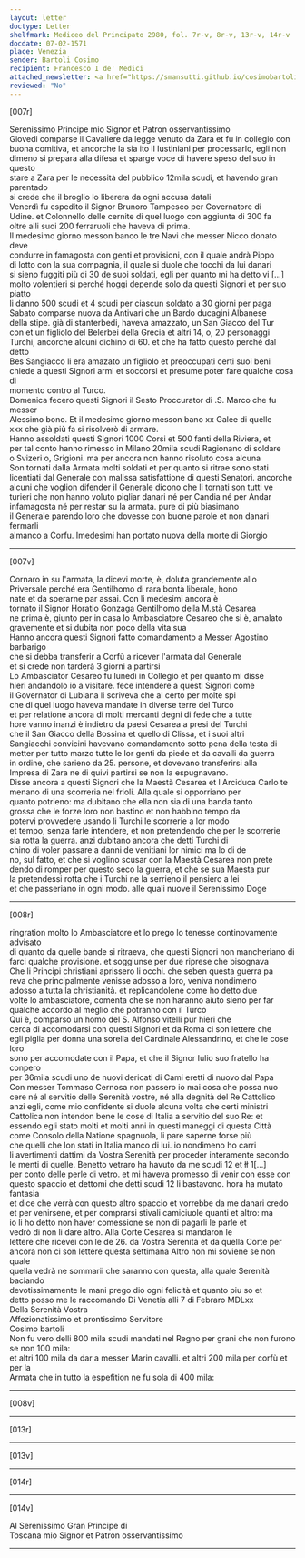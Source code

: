 ```yaml
---
layout: letter
doctype: Letter
shelfmark: Mediceo del Principato 2980, fol. 7r-v, 8r-v, 13r-v, 14r-v
docdate: 07-02-1571
place: Venezia
sender: Bartoli Cosimo
recipient: Francesco I de' Medici
attached_newsletter: <a href="https://smansutti.github.io/cosimobartoli/texts/3080_175/">3080_175</a>
reviewed: "No"
---
```


[007r]  
  
  
Serenissimo Principe mio Signor et Patron osservantissimo  
Giovedi comparse il Cavaliere da legge venuto da Zara et fu in collegio con  
buona comitiva, et ancorche la sia ito il Iustiniani per processarlo, egli non  
dimeno si prepara alla difesa et sparge voce di havere speso del suo in questo  
stare a Zara per le necessità del pubblico 12mila scudi, et havendo gran parentado  
si crede che il broglio lo liberera da ogni accusa datali  
Venerdì fu espedito il Signor Brunoro Tampesco per Governatore di  
Udine. et Colonnello delle cernite di quel luogo con aggiunta di 300 fa  
oltre alli suoi 200 ferraruoli che haveva di prima.  
Il medesimo giorno messon banco le tre Navi che messer Nicco donato deve  
condurre in famagosta con genti et provisioni, con il quale andrà Pippo  
di lotto con la sua compagnia, il quale si duole che tocchi da lui danari  
si sieno fuggiti più di 30 de suoi soldati, egli per quanto mi ha detto vi [...]  
molto volentieri sì perché hoggi depende solo da questi Signori et per suo piatto  
li danno 500 scudi et 4 scudi per ciascun soldato a 30 giorni per paga  
Sabato comparse nuova da Antivari che un Bardo ducagini Albanese  
della stipe. già di stanterbedi, haveva amazzato, un San Giacco del Tur  
con et un figliolo del Belerbei della Grecia et altri 14, o, 20 personaggi  
Turchi, ancorche alcuni dichino di 60. et che ha fatto questo perché dal detto  
Bes Sangiacco li era amazato un figliolo et preoccupati certi suoi beni  
chiede a questi Signori armi et soccorsi et presume poter fare qualche cosa di  
momento contro al Turco.  
Domenica fecero questi Signori il Sesto Proccurator di .S. Marco che fu messer  
Alessimo bono. Et il medesimo giorno messon bano xx Galee di quelle  
xxx che già più fa si risolverò di armare.  
Hanno assoldati questi Signori 1000 Corsi et 500 fanti della Riviera, et  
per tal conto hanno rimesso in Milano 20mila scudi Ragionano di soldare  
o Svizeri o, Grigioni. ma per ancora non hanno risoluto cosa alcuna  
Son tornati dalla Armata molti soldati et per quanto si ritrae sono stati  
licentiati dal Generale con malissa satisfattione di questi Senatori. ancorche  
alcuni che voglion difender il Generale dicono che li tornati son tutti ve  
turieri che non hanno voluto pigliar danari né per Candia né per Andar  
infamagosta né per restar su la armata. pure di più biasimano  
il Generale parendo loro che dovesse con buone parole et non danari fermarli  
almanco a Corfu. Imedesimi han portato nuova della morte di Giorgio  
  
---  

[007v]  
  
  
Cornaro in su l'armata, la dicevi morte, è, doluta grandemente allo  
Priversale perché era Gentilhomo di rara bontà liberale, hono  
nate et da sperarne par assai. Con li medesimi ancora è  
tornato il Signor Horatio Gonzaga Gentilhomo della M.stà Cesarea  
ne prima è, giunto per in casa lo Ambasciatore Cesareo che si è, amalato  
gravemente et si dubita non poco della vita sua  
Hanno ancora questi Signori fatto comandamento a Messer Agostino barbarigo  
che si debba transferir a Corfù a ricever l'armata dal Generale  
et si crede non tarderà 3 giorni a partirsi  
Lo Ambasciator Cesareo fu lunedì in Collegio et per quanto mi disse  
hieri andandolo io a visitare. fece intendere a questi Signori come  
il Governator di Lubiana li scriveva che al certo per molte spi  
che di quel luogo haveva mandate in diverse terre del Turco  
et per relatione ancora di molti mercanti degni di fede che a tutte  
hore vanno inanzi è indietro da paesi Cesarea a presi del Turchi  
che il San Giacco della Bossina et quello di Clissa, et i suoi altri  
Sangiacchi convicini havevano comandamento sotto pena della testa di  
metter per tutto marzo tutte le lor genti da piede et da cavalli da guerra  
in ordine, che sarieno da 25. persone, et dovevano transferirsi alla  
Impresa di Zara ne di quivi partirsi se non la espugnavano.  
Disse ancora a questi Signori che la Maestà Cesarea et l Arciduca Carlo te  
menano di una scorreria nel frioli. Alla quale si opporriano per  
quanto potrieno: ma dubitano che ella non sia di una banda tanto  
grossa che le forze loro non bastino et non habbino tempo da  
potervi provvedere usando li Turchi le scorrerie a lor modo  
et tempo, senza farle intendere, et non pretendendo che per le scorrerie  
sia rotta la guerra. anzi dubitano ancora che detti Turchi di  
chino di voler passare a danni de venitiani lor nimici ma lo di de  
no, sul fatto, et che si voglino scusar con la Maestà Cesarea non prete  
dendo di romper per questo seco la guerra, et che se sua Maesta pur  
la pretendessi rotta che i Turchi ne la serrieno il pensiero a lei  
et che passeriano in ogni modo. alle quali nuove il Serenissimo Doge  
  
---  

[008r]  
  
  
ringration molto lo Ambasciatore et lo prego lo tenesse continovamente advisato  
di quanto da quelle bande si ritraeva, che questi Signori non mancheriano di  
farci qualche provisione. et soggiunse per due riprese che bisognava  
Che li Principi christiani aprissero li occhi. che seben questa guerra pa  
reva che principalmente venisse adosso a loro, veniva nondimeno  
adosso a tutta la christianità. et replicandolene come ho detto due  
volte lo ambasciatore, comenta che se non haranno aiuto sieno per far  
qualche accordo al meglio che potranno con il Turco  
Qui è, comparso un homo del S. Alfonso vitelli pur hieri che  
cerca di accomodarsi con questi Signori et da Roma ci son lettere che  
egli piglia per donna una sorella del Cardinale Alessandrino, et che le cose loro  
sono per accomodate con il Papa, et che il Signor Iulio suo fratello ha conpero  
per 36mila scudi uno de nuovi dericati di Cami eretti di nuovo dal Papa  
Con messer Tommaso Cernosa non passero io mai cosa che possa nuo  
cere né al servitio delle Serenità vostre, né alla degnità del Re Cattolico  
anzi egli, come mio confidente si duole alcuna volta che certi ministri  
Cattolica non intendon bene le cose di Italia a servitio del suo Re: et  
essendo egli stato molti et molti anni in questi maneggi di questa Città  
come Consolo della Natione spagnuola, li pare saperne forse più  
che quelli che lon stati in Italia manco di lui. io nondimeno ho carri  
li avertimenti dattimi da Vostra Serenità per proceder interamente secondo  
le menti di quelle. Benetto vetraro ha havuto da me scudi 12 et łł 1[...]  
per conto delle perle di vetro. et mi haveva promesso di venir con esse con  
questo spaccio et dettomi che detti scudi 12 li bastavono. hora ha mutato fantasia  
et dice che verrà con questo altro spaccio et vorrebbe da me danari credo  
et per venirsene, et per comprarsi stivali camiciuole quanti et altro: ma  
io li ho detto non haver comessione se non di pagarli le parle et  
vedrò di non li dare altro. Alla Corte Cesarea si mandaron le  
lettere che ricevei con le de 26. da Vostra Serenità et da quella Corte per  
ancora non ci son lettere questa settimana Altro non mi soviene se non quale  
quella vedrà ne sommarii che saranno con questa, alla quale Serenità baciando  
devotissimamente le mani prego dio ogni felicità et quanto piu so et  
detto posso me le raccomando Di Venetia alli 7 di Febraro MDLxx  
Della Serenità Vostra  
Affezionatissimo et prontissimo Servitore  
Cosimo bartoli  
Non fu vero delli 800 mila scudi mandati nel Regno per grani che non furono se non 100 mila:  
et altri 100 mila da dar a messer Marin cavalli. et altri 200 mila per corfù et per la  
Armata che in tutto la espefition ne fu sola di 400 mila:  
  
---  

[008v]  
  
  
  
---  

[013r]  
  
  
  
---  

[013v]  
  
  
  
---  

[014r]  
  
  
  
---  

[014v]  
  
  
Al Serenissimo Gran Principe di  
Toscana mio Signor et Patron osservantissimo  
  
---  

